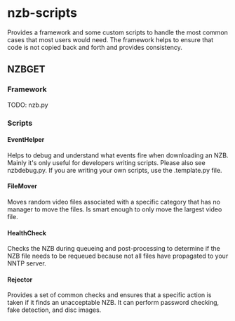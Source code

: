 # nzb-scripts

Provides a framework and some custom scripts to handle the most common cases that most users would need. The framework helps to ensure that code is not copied back and forth and provides consistency.

## NZBGET

### Framework
TODO: nzb.py

### Scripts

#### EventHelper
Helps to debug and understand what events fire when downloading an NZB. Mainly it's only useful for developers writing scripts. Please also see nzbdebug.py. If you are writing your own scripts, use the .template.py file.

#### FileMover
Moves random video files associated with a specific category that has no manager to move the files. Is smart enough to only move the largest video file.

#### HealthCheck
Checks the NZB during queueing and post-processing to determine if the NZB file needs to be requeued because not all files have propagated to your NNTP server.

#### Rejector
Provides a set of common checks and ensures that a specific action is taken if it finds an unacceptable NZB. It can perform password checking, fake detection, and disc images.
